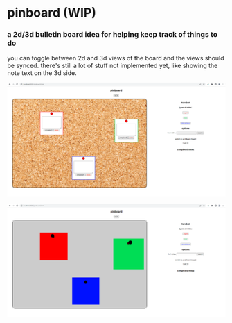 # pinboard (WIP)    
### a 2d/3d bulletin board idea for helping keep track of things to do    
    
you can toggle between 2d and 3d views of the board and the views should be synced. there's still a lot of stuff not implemented yet, like showing the note text on the 3d side.    
    
![2d side](screenshots/2d.png)    
    
![3d side](screenshots/3d.png)    